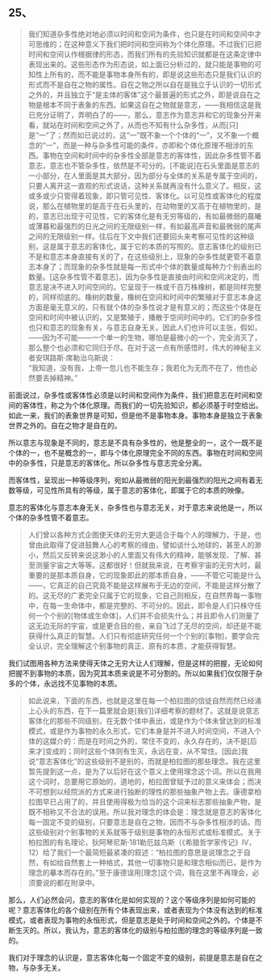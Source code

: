 <h2>25、</h2><blockquote data-pid="T3BvzeP5">我们知道杂多性绝对地必须以时间和空间为条件，也只是在时间和空间中才可思维的；在这种意义下我们把时间和空间称为个体化原理。不过我们已把时间和空间认作根据律的形态，而我们所有的先验知识就都是在这条定律中表现出来的。这些形态作为形态说，如上面已分析过的，就只能是事物的可知性上所有的，而不能是事物本身所有的，即是说这些形态只是我们认识的形式而不是自在之物的属性。自在之物之所以自在是独立于认识的一切形式之外的，并且独立于“是主体的客体”这个最普遍的形式之外，即是说自在之物是根本不同于表象的东西。如果这自在之物就是意志，——我相信这是我已充分证明了，弄明白了的——，那么，意志作为意志并和它的现象分开来看，就站在时间和空间之外了，从而也不知有什么杂多性，从而[只]是“一”了；然而如已说过的，这“一”既不象一个个体的“一”，又不象一个概念的“一”，而是一种与杂多性可能的条件，亦即和个体化原理不相涉的东西。事物在空间和时间中的杂多性全部是意志的客体性，因此杂多性管不着意志，意志也不管杂多性，依然是不可分的。[不能说]在石头里面是意志的一小部分，在人里面是其大部分，因为部分与全体的关系是专属于空间的，只要人离开这一直观的形式说话，这种关系就再没有什么意义了。相反，这或多或少只管得着现象，即只管可见性、客体化。以可见性或客体化的程度说，那么在植物里的是高于在石头里的，在动物里的又高于在植物里的，是的，意志已出现于可见性，它的客体化是有无穷等级的，有如最微弱的晨曦或薄暮和最强烈的日光之间的无限级别一样，有如最高声音和最微弱的尾声之间的无限级别一样。往后在下文中我们还要回头来考察可见性的这种级别，这是属于意志的客体化，属于它的本质的写照的。意志客体化的级别已不是和意志本身直接有关的了，在这些级别上，现象的杂多性就更管不着意志本身了；而现象的杂多性就是每一形式中个体的数量或每种力个别表出的数量。[这杂多性管不着意志]，因为杂多性是直接由时间和空间决定的，而意志是决不进入时间空间的。它呈现于一株或千百万株橡树，都是同样完整的，同样彻底的。橡树的数量，橡树在空间和时间中的繁殖对于意志本身这方面是毫无意义的，只有就个体的杂多性说才是有意义的；而这些个体是在空间和时间中被认识的，又是繁殖于，播散于空间时间中的。它们的杂多性也只和意志的现象有关，与意志自身无关。因此人们也许可以主张，假如，——因为不可能——一个单一的生物，哪怕是最微小的一个，完全消灭了，那么整个也必须和它同归于尽。在对于这一点有所感悟时，伟大的神秘主义者安琪路斯·席勒治乌斯说：<br>“我知道，没有我，上帝一忽儿也不能生存；我若化为无而不在了，他也必然要丢掉精神。”</blockquote><p data-pid="xXwSXrpv">前面说过，杂多性或客体性必须是以时间和空间作为条件，我们把意志在时间和空间的客体性，称之为个体化原理。而我们的一切先验知识，都必须基于时空给出。如此一来，我们的表象世界是可知，但是他不是事物本身。事物本身是独立于表象世界之外的。自在之物才是自在的。</p><p data-pid="O8HJuXcK">所以意志与现象是不同的，意志是不具有杂多性的，他是整全的一，这个一既不是个体的一，也不是概念的一，即与个体化原理完全不同的东西。事物在时间和空间中的杂多性，只是意志的客体化。所以杂多性与意志完全分离。</p><p data-pid="QlWDJ3ft">而客体性，呈现出一种等级序列，宛如从最微弱的阳光到最强烈的阳光之间有着无数等级，可见性所具有的等级，属于意志的客体化，即属于它的本质的映像。</p><p data-pid="LNQQZuIJ">意志的客体化与意志本身无关，杂多性也与意志无关，对于意志来说他是一，所以个体的杂多性管不着意志。</p><blockquote data-pid="C_JmR5KR">人们曾以各种方式企图使天体的无穷大更适合于每个人的理解力，于是，也曾由此取得了促进鼓舞人心的考察的缘由，譬如谈什么地球的，甚至人的渺小，然后又反转来说这渺小的人里面又有伟大的精神，能够发现、了解、甚至测量宇宙之大等等。这都很好！但就我来说，在考察宇宙的无穷大时，最重要的是那本质自身，它的现象即此的那本质自身，——不管它可能是什么——，它真正的自己究竟不能是这样展布于无边的空间，不能是这样分散了的。这无尽的广袤完全只属于它的现象，它自己则相反，在自然界每一事物中，在每一生命体中，都是完整的、不可分的。因此，即令是人们只株守任何一个个别的[物体或生命体]，人们并不会损失什么；并且即令人们测量了这无边无际的宇宙，或是更合目的些，亲自飞过了无尽的空间，却还是不能获得什么真正的智慧。人们只有彻底研究任何一个个别的[事物]，要学会完全认识，完全理解这个别事物的真正、原有的本质，才能获得智慧。</blockquote><p data-pid="cFIoRxRP">我们试图用各种方法来使得天体之无穷大让人们理解，但是这样的把握，无论如何把握不到事物的本质，因为究其本质来说是不可分割的。所以如果我们仅仅限于杂多的个体，永远找不见事物的本质。</p><blockquote data-pid="n-9xRyix">如此说来，下面的东西，也就是这里在每一个柏拉图的信徒自然而然已经涌上心头的东西，在下一篇里就会是[我们]详细考察的题材了。这就是说意志客体化的那些不同级别，在无数个体中表出，或是作为个体未曾达到的标准模式，或是作为事物的永久形式，它们本身是并不进入时间空间，不进入个体的这媒介的：而是在时间之外的，常住不变的，永久存在的，决不是[后来才]变成的；同时这些个体则有生灭，永远在变，从不常住。[因此]我说“意志客体化”的这些级别不是别的，而就是柏拉图的那些理念。我在这里暂先提到这一点，是为了以后好在这个意义上使用理念这个词。所以在我用这个词时，总要用它原始的，道地的，柏拉图曾赋予过的意义来体会；而决不可想到以经院派的方式来进行独断的理性的那些抽象产物上去。康德拿柏拉图早已占用了的，并且使用得极为恰当的这个词来标志那些抽象产物，是既不相称又不合法的误用。所以我对理念的体会是：理念就是意志的客体化每一固定不变的级别，只要意志是自在之物，因而不与杂多性相涉的话。而这些级别对个别事物的关系就等于级别是事物的永恒形式或标准模式。关于柏拉图的有名理论，狄阿琴尼斯·181勒厄兹乌斯（《希腊哲学家传记》Ⅳ，12）给了我们一个最简短最紧凑的叙述：“柏拉图的意思是说理念之于自然，有如给自然套上一种格式，其他一切事物只是和理念相似而已，是作为理念的摹本而存在的。”至于康德误用[理念]这个词，我在这里不再理会，必须要说的都在附录中。</blockquote><p data-pid="42WgB-yn">那么，人们必然会问，意志的客体化是如何实现的？这个等级序列是如何可能的呢？意志客体化的各个级别在所有个体表现出来，或者表现为个体没有达到的标准模式，或者表现为事物的永恒形式，但是意志是处于时间和空间之外的。个体是不断生灭的。所以，我认为，意志的客体化的级别与柏拉图的理念的等级序列是一致的。</p><p data-pid="EYyxR7Cx">我们对于理念的认识是，意志客体化每一个固定不变的级别，前提是意志是自在之物，与杂多无关。</p>
